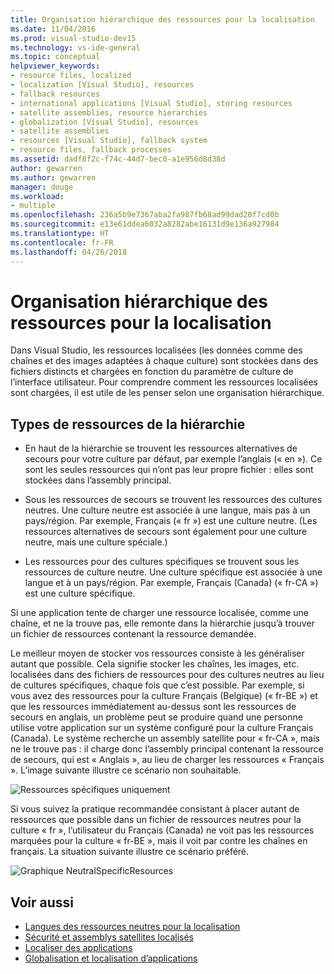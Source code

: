 ```yaml
---
title: Organisation hiérarchique des ressources pour la localisation
ms.date: 11/04/2016
ms.prod: visual-studio-dev15
ms.technology: vs-ide-general
ms.topic: conceptual
helpviewer_keywords:
- resource files, localized
- localization [Visual Studio], resources
- fallback resources
- international applications [Visual Studio], storing resources
- satellite assemblies, resource hierarchies
- globalization [Visual Studio], resources
- satellite assemblies
- resources [Visual Studio], fallback system
- resource files, fallback processes
ms.assetid: dadf8f2c-f74c-44d7-bec0-a1e956d8d38d
author: gewarren
ms.author: gewarren
manager: douge
ms.workload:
- multiple
ms.openlocfilehash: 236a5b9e7367aba2fa987fb68ad99dad20f7cd0b
ms.sourcegitcommit: e13e61ddea6032a8282abe16131d9e136a927984
ms.translationtype: HT
ms.contentlocale: fr-FR
ms.lasthandoff: 04/26/2018
---
```

# <a name="hierarchical-organization-of-resources-for-localization"></a>Organisation hiérarchique des ressources pour la localisation

Dans Visual Studio, les ressources localisées (les données comme des chaînes et des images adaptées à chaque culture) sont stockées dans des fichiers distincts et chargées en fonction du paramètre de culture de l’interface utilisateur. Pour comprendre comment les ressources localisées sont chargées, il est utile de les penser selon une organisation hiérarchique.

## <a name="kinds-of-resources-in-the-hierarchy"></a>Types de ressources de la hiérarchie

-   En haut de la hiérarchie se trouvent les ressources alternatives de secours pour votre culture par défaut, par exemple l’anglais (« en »). Ce sont les seules ressources qui n’ont pas leur propre fichier : elles sont stockées dans l’assembly principal.

-   Sous les ressources de secours se trouvent les ressources des cultures neutres. Une culture neutre est associée à une langue, mais pas à un pays/région. Par exemple, Français (« fr ») est une culture neutre. (Les ressources alternatives de secours sont également pour une culture neutre, mais une culture spéciale.)

-   Les ressources pour des cultures spécifiques se trouvent sous les ressources de culture neutre. Une culture spécifique est associée à une langue et à un pays/région. Par exemple, Français (Canada) (« fr-CA ») est une culture spécifique.

 Si une application tente de charger une ressource localisée, comme une chaîne, et ne la trouve pas, elle remonte dans la hiérarchie jusqu’à trouver un fichier de ressources contenant la ressource demandée.

 Le meilleur moyen de stocker vos ressources consiste à les généraliser autant que possible. Cela signifie stocker les chaînes, les images, etc. localisées dans des fichiers de ressources pour des cultures neutres au lieu de cultures spécifiques, chaque fois que c’est possible. Par exemple, si vous avez des ressources pour la culture Français (Belgique) (« fr-BE ») et que les ressources immédiatement au-dessus sont les ressources de secours en anglais, un problème peut se produire quand une personne utilise votre application sur un système configuré pour la culture Français (Canada). Le système recherche un assembly satellite pour « fr-CA », mais ne le trouve pas : il charge donc l’assembly principal contenant la ressource de secours, qui est « Anglais », au lieu de charger les ressources « Français ». L’image suivante illustre ce scénario non souhaitable.

 ![Ressources spécifiques uniquement](../ide/media/vbspecificresourcesonly.gif "vbSpecificResourcesOnly")

 Si vous suivez la pratique recommandée consistant à placer autant de ressources que possible dans un fichier de ressources neutres pour la culture « fr », l’utilisateur du Français (Canada) ne voit pas les ressources marquées pour la culture « fr-BE », mais il voit par contre les chaînes en français. La situation suivante illustre ce scénario préféré.

 ![Graphique NeutralSpecificResources](../ide/media/vbneutralspecificresources.gif "vbNeutralSpecificResources")

## <a name="see-also"></a>Voir aussi

- [Langues des ressources neutres pour la localisation](../ide/neutral-resources-languages-for-localization.md)
- [Sécurité et assemblys satellites localisés](../ide/security-and-localized-satellite-assemblies.md)
- [Localiser des applications](../ide/localizing-applications.md)
- [Globalisation et localisation d’applications](../ide/globalizing-and-localizing-applications.md)